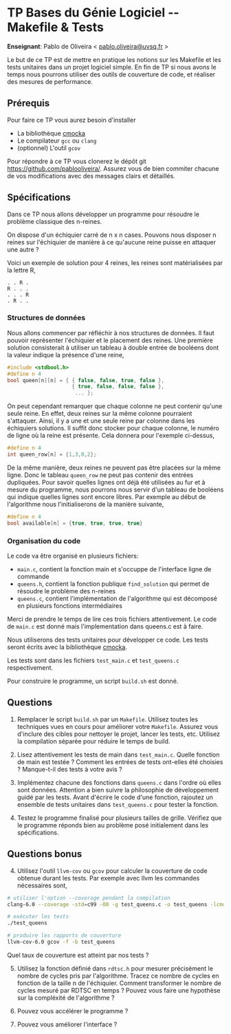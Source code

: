 # TP Bases du Génie Logiciel -- Makefile & Tests

**Enseignant**: Pablo de Oliveira < pablo.oliveira@uvsq.fr >

Le but de ce TP est de mettre en pratique les notions sur les Makefile et les tests unitaires dans un projet logiciel simple.
En fin de TP si nous avons le temps nous pourrons utiliser des outils de couverture de code, et réaliser des mesures de performance.

## Prérequis

Pour faire ce TP vous aurez besoin d'installer

- La bibliothèque [cmocka](https://cmocka.org/)
- Le compilateur `gcc` ou `clang`
- (optionnel) L'outil `gcov`

Pour répondre à ce TP vous clonerez le dépôt git https://github.com/pablooliveira/. Assurez vous de bien commiter chacune de vos modifications avec des messages clairs et détaillés.

## Spécifications

Dans ce TP nous allons développer un programme pour résoudre le problème classique des n-reines.

On dispose d'un échiquier carré de n x n cases. Pouvons nous disposer n reines sur l'échiquier de manière à ce qu'aucune reine puisse en attaquer une autre ?

Voici un exemple de solution pour 4 reines, les reines sont matérialisées par la lettre R,

```
. . R .
R . . .
. . . R
. R . .
```

### Structures de données

Nous allons commencer par réfléchir à nos structures de données. Il faut pouvoir représenter l'échiquier et le placement des reines. Une première solution consisterait à utiliser un tableau à double entrée de booléens dont la valeur indique la présence d'une reine,

```c
#include <stdbool.h>
#define n 4
bool queen[n][n] = { { false, false, true, false }, 
                     { true, false, false, false },
                      ... };
```

On peut cependant remarquer que chaque colonne ne peut contenir qu'une seule reine. En effet, deux reines sur la même colonne pourraient s'attaquer. Ainsi, il y a une et une seule reine par colonne dans les échiquiers solutions. Il suffit donc stocker pour chaque colonne, le numéro de ligne où la reine est présente. Cela donnera pour l'exemple ci-dessus,

```c
#define n 4
int queen_row[n] = {1,3,0,2};
```

De la même manière, deux reines ne peuvent pas être placées sur la même ligne. Donc le tableau `queen_row` ne peut pas contenir des entrées dupliquées. Pour savoir quelles lignes ont déjà été utilisées au fur et à mesure du programme, nous pourrons nous servir d'un tableau de booléens qui indique quelles lignes sont encore libres. Par exemple au début de l'algorithme nous l'initialiserons de la manière suivante,

```c
#define n 4
bool available[n] = {true, true, true, true}
```

### Organisation du code

Le code va être organisé en plusieurs fichiers:

- `main.c`, contient la fonction main et s'occuppe de l'interface ligne de commande
- `queens.h`, contient la fonction publique `find_solution` qui permet de résoudre le problème des n-reines
- `queens.c`, contient l'implémentation de l'algorithme qui est décomposé en plusieurs fonctions intermédiaires

Merci de prendre le temps de lire ces trois fichiers attentivement. Le code de `main.c` est donné mais l'implementation dans queens.c est à faire.

Nous utiliserons des tests unitaires pour développer ce code. Les tests seront écrits avec la bibliothèque [cmocka](https://cmocka.org/).

Les tests sont dans les fichiers `test_main.c` et `test_queens.c` respectivement.

Pour construire le programme, un script `build.sh` est donné.

## Questions

1. Remplacer le script `build.sh` par un `Makefile`. Utilisez toutes les techniques vues en cours pour améliorer votre `Makefile`. Assurez vous d'inclure des cibles pour nettoyer le projet, lancer les tests, etc. Utilisez la compilation séparée pour réduire le temps de build.

2. Lisez attentivement les tests de main dans `test_main.c`. Quelle fonction de main est testée ? Comment les entrées de tests ont-elles été choisies ? Manque-t-il des tests à votre avis ?

3. Implémentez chacune des fonctions dans `queens.c` dans l'ordre où elles sont données. Attention a bien suivre la philosophie de développement guidé par les tests. Avant d'écrire le code d'une fonction, rajoutez un ensemble de tests unitaires dans `test_queens.c` pour tester la fonction.

3. Testez le programme finalisé pour plusieurs tailles de grille. Vérifiez que le programme réponds bien au problème posé initialement dans les spécifications.

## Questions bonus

4. Utilisez l'outil `llvm-cov` ou `gcov` pour calculer la couverture de code obtenue durant les tests. Par exemple avec llvm les commandes nécessaires sont,

```sh
# utiliser l'option --coverage pendant la compilation
clang-6.0 --coverage -std=c99 -O0 -g test_queens.c -o test_queens -lcmocka

# exécuter les tests
./test_queens

# produire les rapports de couverture
llvm-cov-6.0 gcov -f -b test_queens
```

Quel taux de couverture est atteint par nos tests ?

5. Utilisez la fonction définié dans `rdtsc.h` pour mesurer précisément le nombre de cycles pris par l'algorithme. Tracez ce nombre de cycles en fonction de la taille n de l'échiquier. Comment transformer le nombre de cycles mesuré par RDTSC en temps ? Pouvez vous faire une hypothèse sur la compléxité de l'algorithme ?

6. Pouvez vous accélérer le programme ? 

7. Pouvez vous améliorer l'interface ?
